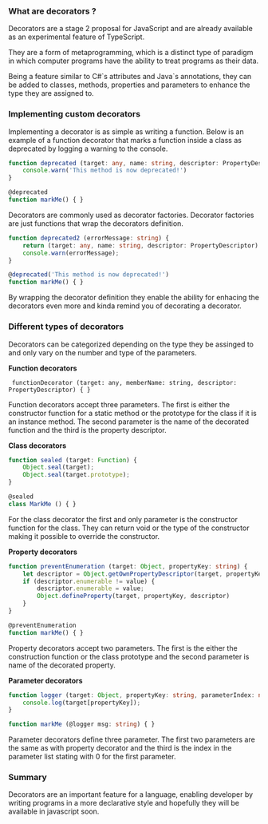 
### What are decorators ?

Decorators are a stage 2 proposal for JavaScript and are already available as an experimental feature of TypeScript.

They are a form of metaprogramming, which is a distinct type of paradigm in which computer programs have the ability to treat programs as their data.

Being a feature similar to C#\`s attributes and Java`s annotations, they can be added to classes, methods, properties and parameters to enhance the type they are assigned to.


### Implementing custom decorators


Implementing a decorator is as simple as writing a function. Below is an example of a function decorator that marks a function inside a class as deprecated by logging a warning to the console.

```typescript
function deprecated (target: any, name: string, descriptor: PropertyDescriptor) {
	console.warn('This method is now deprecated!')
}

@deprecated
function markMe() { }
```

Decorators are commonly used as decorator factories. Decorator factories are just functions that wrap the decorators definition.  

```typescript
function deprecated2 (errorMessage: string) {
	return (target: any, name: string, descriptor: PropertyDescriptor) {
	console.warn(errorMessage);
}

@deprecated('This method is now deprecated!')
function markMe() { }
```

By wrapping the decorator definition they enable the ability for enhacing the decorators even more and kinda remind you of decorating a decorator.


### Different types of decorators 

Decorators can be categorized depending on the type they be assinged to and only vary on the number and type of the parameters.

**Function decorators**

```language:typescript
 functionDecorator (target: any, memberName: string, descriptor: PropertyDescriptor) { }
```

Function decorators accept three parameters. The first is either the constructor function for a static method or the prototype for the class if it is an instance method. The second parameter is the name of the decorated function and the third is the property descriptor.

**Class decorators**

```typescript
function sealed (target: Function) { 
	Object.seal(target);
    Object.seal(target.prototype);
}

@sealed
class MarkMe () { }
```

For the class decorator the first and only parameter is the constructor function for the class. They can return void or the type of the constructor making it possible to override the constructor. 

**Property decorators**

```typescript
function preventEnumeration (target: Object, propertyKey: string) { 
	let descriptor = Object.getOwnPropertyDescriptor(target, propertyKey) || {};
    if (descriptor.enumerable != value) {
  	    descriptor.enumerable = value;
  		Object.defineProperty(target, propertyKey, descriptor)
    }
}

@preventEnumeration
function markMe() { }

```

Property decorators accept two parameters. The first is the either the construction function or the class prototype and the second parameter is name of the decorated property.

**Parameter decorators**

```typescript
function logger (target: Object, propertyKey: string, parameterIndex: number) {
	console.log(target[propertyKey]);
}

function markMe (@logger msg: string) { }
```

Parameter decorators define three parameter. The first two parameters are the same as with property decorator and the third is the index in the parameter list stating with 0 for the first parameter.


### Summary

Decorators are an important feature for a language, enabling developer by writing programs in a more declarative style and hopefully they will be available in javascript soon.

